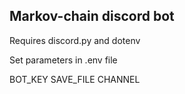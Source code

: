 ## Markov-chain discord bot
Requires discord.py and dotenv

Set parameters in .env file

BOT_KEY
SAVE_FILE
CHANNEL 